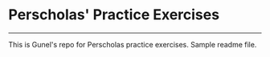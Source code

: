 # Perscholas' Practice Exercises
***
This is Gunel's repo for Perscholas practice exercises.
Sample readme file.